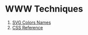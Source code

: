 # WWW Techniques #

1. [SVG Colors Names](http://www.w3.org/TR/2003/CR-css3-color-20030514/#svg-color)
2. [CSS Reference](https://developer.mozilla.org/en-US/docs/Web/CSS/Reference)
